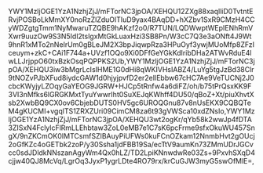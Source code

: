 YWY1MzljOGE1YzA1NzhjZjJ/mFTorNC3jpOA/XEHQU12ZXg88xaqlliD0TvtntERvjPOSBoLkMmXY0noRzZlZduOlTIuD9yax4BAqDD+hXZbv1SxR9CMzH4CCyWDZgtgTmm1NyMwaruTZQBE9hAKzf2o0/R7TUN/LQDWwptWEpIENhRmVXwr9uuzOw9S3N5Idl2tslgxMtGkLuaxHzi3SB8Pn/W3cC7Q3e3aONft4J9Wt9hnR1xMTo2nNeIrUm0gBLeJM2X3bpJiqwpRza3HPuOyf3ywjMUoMfp8ZFzIceuym+zkC+CAi1F744a+UVzf1OQo9Xi0DFfGeYGkKdIribDHa2ATWvRduE4lwLLJrjppO60txBzkOsqPQPPKS2Ub,YWY1MzljOGE1YzA1NzhjZjJ/mFTorNC3jpOA/XEHQU3iw3bMgrLcIsIHME1G0dHi8qWKIVHsIABZ4/LuYg5tgJzBd38Clr9tNOZvPJbXFud8iydcGAW1d0hjyjpvfD2er2eIlEbbw67cHC7Ae9VeTUCNj2J0cbcKWyjyLZOqyGaYEOG9JGRW+HJCp5tRnfw4a6diFZ/oh/b75tPrQsxKK9F3VI3nMfks6lGRGKMxtTyuYwwrIht0SuXEJqKWhff4DU50/qBoZ+Xt/piuXhvtXsb2XwbBQ9CX0ov6CbjebDUTS0HV5gc6UROQGnu87v8nUsEKX9CQBQTeM4gKUCMI+vgqlTS1ZRXZUri09CimCM8za6t93gVWSca10xdZNsIo,YWY1MzljOGE1YzA1NzhjZjJ/mFTorNC3jpOA/XEHQU3wt2ogKr/qYb58k2wwJp4fDTA3ZISxN4FclylcFlRmLLEhbtaw3ZoL0eMB7e1C7sK6pcFrme9sfxOkuWU457SngX/9nZKCmOK0IMTCsmfSZIBAuyPiUFWs0kuFCnOZkam12NnmbHvt2gOUcj2oGfKZc4oGETbk2zoP/y30Ssha1jdFBB19Sa/ecTtV9aumKn73ZMmUDrJGCvcc0sdJDldkNNszanAgyWm4Qx0hLZ/TD2LpiKNnwdwRe03Zs+9PxvhSXqD4cjjw40QJ8McVq/LgrOq3JyxP1ygrLDte4RO79rx/krCuGJW3myG5swOfMlE=,
